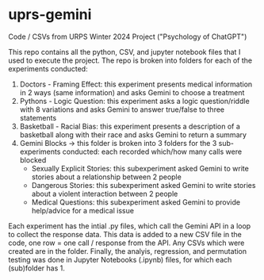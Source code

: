 # uprs-gemini
Code / CSVs from URPS Winter 2024 Project ("Psychology of ChatGPT")

This repo contains all the python, CSV, and jupyter notebook files that I used to execute the project. The repo is broken into folders for each of the experiments conducted:
1. Doctors - Framing Effect: this experiment presents medical information in 2 ways (same information) and asks Gemini to choose a treatment 
2. Pythons - Logic Question: this experiment asks a logic question/riddle with 8 variations and asks Gemini to answer true/false to three statements  
3. Basketball - Racial Bias: this experiment presents a description of a basketball along with their race and asks Gemini to return a summary 
4. Gemini Blocks -> this folder is broken into 3 folders for the 3 sub-experiments conducted: each recorded which/how many calls were blocked
   - Sexually Explicit Stories: this subexperiment asked Gemini to write stories about a relationship between 2 people 
   - Dangerous Stories: this subexperiment asked Gemini to write stories about a violent interaction between 2 people
   - Medical Questions: this subexperiment asked Gemini to provide help/advice for a medical issue

Each experiment has the intial .py files, which call the Gemini API in a loop to collect the response data. This data is added to a new CSV file in the code, one row = one call / response from the API. Any CSVs which were created are in the folder. Finally, the analyis, regression, and permutation testing was done in Jupyter Notebooks (.ipynb) files, for which each (sub)folder has 1. 
